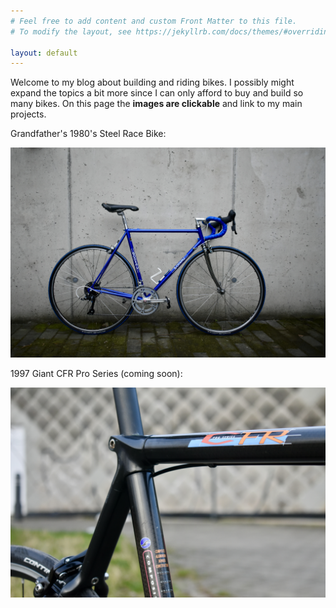 ```yaml
---
# Feel free to add content and custom Front Matter to this file.
# To modify the layout, see https://jekyllrb.com/docs/themes/#overriding-theme-defaults

layout: default
---
```


Welcome to my blog about building and riding bikes. I possibly might expand the topics a bit more since I can only afford to buy and build so many bikes. On this page the **images are clickable** and link to my main projects.


Grandfather's 1980's Steel  Race Bike:

[![blue_bike](/docs/assets/bluebike/side_overview.jpg)](https://pablovgd.github.io/bikes/2024/02/29/godeau.html)

1997 Giant CFR Pro Series (coming soon):

[![CFR](./docs/assets/giantcfr/cfr_detail.jpeg)](https://pablovgd.github.io/bikes/2024/02/29/cfr.html)
